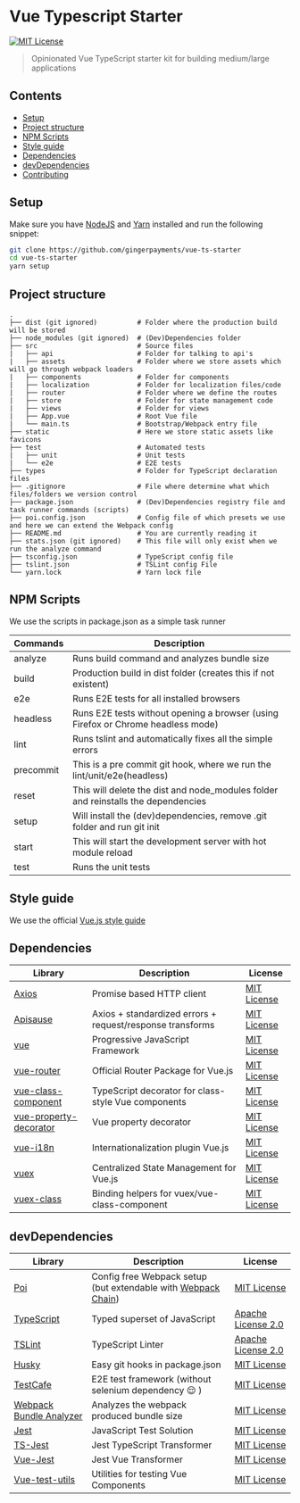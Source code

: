 # Vue Typescript Starter
[![MIT License](https://img.shields.io/badge/license-MIT-brightgreen.svg)](https://github.com/gingerpayments/ginger-php/blob/master/LICENSE)
> Opinionated Vue TypeScript starter kit for building medium/large applications

## Contents

* [Setup](#setup)
* [Project structure](#project-structure)
* [NPM Scripts](#npm-scripts)
* [Style guide](#style-guide)
* [Dependencies](#dependencies)
* [devDependencies](#devdependencies)
* [Contributing](#contributing)

## Setup

Make sure you have [NodeJS](https://nodejs.org/en/) and [Yarn](https://yarnpkg.com) installed and run the following snippet: 

```sh
git clone https://github.com/gingerpayments/vue-ts-starter
cd vue-ts-starter
yarn setup
```

## Project structure

    .
    ├── dist (git ignored)          # Folder where the production build will be stored
    ├── node_modules (git ignored)  # (Dev)Dependencies folder 
    ├── src                         # Source files
    |   ├── api                     # Folder for talking to api's
    |   ├── assets                  # Folder where we store assets which will go through webpack loaders
    |   ├── components              # Folder for components
    |   ├── localization            # Folder for localization files/code
    |   ├── router                  # Folder where we define the routes
    |   ├── store                   # Folder for state management code
    |   ├── views                   # Folder for views 
    |   ├── App.vue                 # Root Vue file
    |   └── main.ts                 # Bootstrap/Webpack entry file
    ├── static                      # Here we store static assets like favicons
    ├── test                        # Automated tests
    |   ├── unit                    # Unit tests
    |   └── e2e                     # E2E tests 
    ├── types                       # Folder for TypeScript declaration files
    ├── .gitignore                  # File where determine what which files/folders we version control
    ├── package.json                # (Dev)Dependencies registry file and task runner commands (scripts)
    ├── poi.config.json             # Config file of which presets we use and here we can extend the Webpack config
    ├── README.md                   # You are currently reading it
    ├── stats.json (git ignored)    # This file will only exist when we run the analyze command
    ├── tsconfig.json               # TypeScript config file
    ├── tslint.json                 # TSLint config File
    └── yarn.lock                   # Yarn lock file 

## NPM Scripts

We use the scripts in package.json as a simple task runner

| Commands      | Description                                                                       |
| ------------- |-----------------------------------------------------------------------------------|
| analyze       | Runs build command and analyzes bundle size                                       |
| build         | Production build in dist folder (creates this if not existent)                    |
| e2e           | Runs E2E tests for all installed browsers                                         |
| headless      | Runs E2E tests without opening a browser (using Firefox or Chrome headless mode)  |
| lint          | Runs tslint and automatically fixes all the simple errors                         |
| precommit     | This is a pre commit git hook, where we run the lint/unit/e2e(headless)           |
| reset         | This will delete the dist and node_modules folder and reinstalls the dependencies |
| setup         | Will install the (dev)dependencies, remove .git folder and run git init           |
| start         | This will start the development server with hot module reload                     |
| test          | Runs the unit tests                                                               |

## Style guide

We use the official [Vue.js style guide](https://vuejs.org/v2/style-guide/)

## Dependencies

| Library | Description | License |
| ----- |-------|---------|
| [Axios](https://github.com/axios/axios) | Promise based HTTP client  | [MIT License](https://github.com/axios/axios/blob/master/LICENSE) |
| [Apisause](https://github.com/infinitered/apisauce) | Axios + standardized errors + request/response transforms | [MIT License](https://github.com/infinitered/apisauce/blob/master/LICENSE) |
| [vue](https://vuejs.org) | Progressive JavaScript Framework | [MIT License](https://github.com/vuejs/vue/blob/dev/LICENSE) |
| [vue-router](https://router.vuejs.org/en/) | Official Router Package for Vue.js | [MIT License](https://github.com/vuejs/vue-router/blob/dev/LICENSE) |
| [vue-class-component](https://github.com/vuejs/vue-class-component) | TypeScript decorator for class-style Vue components | [MIT License](https://github.com/vuejs/vue-class-component/blob/dev/LICENSE) |
| [vue-property-decorator](https://github.com/kaorun343/vue-property-decorator) | Vue property decorator | [MIT License]() |
| [vue-i18n](https://kazupon.github.io/vue-i18n/en/installation.html)| Internationalization plugin Vue.js | [MIT License](https://github.com/kazupon/vue-i18n/blob/dev/LICENSE) |
| [vuex](https://vuex.vuejs.org/en/getting-started.html) | Centralized State Management for Vue.js | [MIT License](https://github.com/vuejs/vuex/blob/dev/LICENSE) |
| [vuex-class](https://github.com/ktsn/vuex-class) | Binding helpers for vuex/vue-class-component | [MIT License](https://github.com/ktsn/vuex-class/blob/master/LICENSE) |

## devDependencies

| Library | Description | License |
| ----- |-------|---------|
| [Poi](https://poi.js.org/#/) | Config free Webpack setup (but extendable with [Webpack Chain](https://github.com/mozilla-neutrino/webpack-chain)) | [MIT License](https://github.com/egoist/poi/blob/master/LICENSE) |
| [TypeScript](https://www.typescriptlang.org) | Typed superset of JavaScript |[Apache License 2.0](https://github.com/Microsoft/TypeScript/blob/master/LICENSE.txt) |
| [TSLint](https://palantir.github.io/tslint/) | TypeScript Linter | [Apache License 2.0](https://github.com/palantir/tslint/blob/master/LICENSE) |
| [Husky](https://github.com/typicode/husky) | Easy git hooks in package.json |[MIT License](https://github.com/typicode/husky/blob/master/LICENSE) |
| [TestCafe](https://github.com/DevExpress/testcafe) | E2E test framework (without selenium dependency :relieved: ) | [MIT License](https://github.com/DevExpress/testcafe/blob/master/LICENSE) |
| [Webpack Bundle Analyzer](https://github.com/webpack-contrib/webpack-bundle-analyzer) | Analyzes the webpack produced bundle size | [MIT License](https://github.com/webpack-contrib/webpack-bundle-analyzer/blob/master/LICENSE) |
| [Jest](https://github.com/facebook/jest) | JavaScript Test Solution | [MIT License](https://github.com/facebook/jest/blob/master/LICENSE) |
| [TS-Jest](https://github.com/kulshekhar/ts-jest) | Jest TypeScript Transformer | [MIT License](https://github.com/kulshekhar/ts-jest/blob/master/LICENSE) |
| [Vue-Jest](https://github.com/eddyerburgh/vue-jest) | Jest Vue Transformer | [MIT License](https://github.com/eddyerburgh/vue-jest/blob/master/LICENSE) |
| [Vue-test-utils](https://github.com/vuejs/vue-test-utils) | Utilities for testing Vue Components | [MIT License](https://github.com/vuejs/vue-test-utils/blob/dev/LICENSE) |